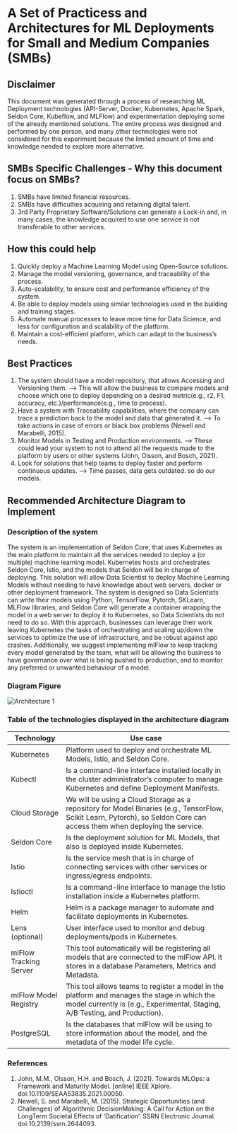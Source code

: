 # A Set of Practicess and Architectures for ML Deployments for Small and Medium Companies (SMBs)
## Disclaimer
This document was generated through a process of researching ML Deployment technologies (API-Server, Docker, Kubernetes, Apache Spark, Seldon Core, Kubeflow, and MLFlow) and experimentation deploying some of the already mentioned solutions. The entire process was designed and performed by one person, and many other technologies were not considered for this experiment because the limited amount of time and knowledge needed to explore more alternative.

## SMBs Specific Challenges - Why this document focus on SMBs?
1. SMBs have limited financial resources.
2. SMBs have difficulties acquiring and retaining digital talent.
3. 3rd Party Proprietary Software/Solutions can generate a Lock-in and, in many cases, the knowledge acquired to use one service is not transferable to other services.

## How this could help
1. Quickly deploy a Machine Learning Model using Open-Source solutions.
2. Manage the model versioning, governance, and traceability of the process.
3. Auto-scalability, to ensure cost and performance efficiency of the system.
4. Be able to deploy models using similar technologies used in the building and training stages.
5. Automate manual processes to leave more time for Data Science, and less for configuration and scalability of the platform.
6. Maintain a cost-efficient platform, which can adapt to the business’s needs.

## Best Practices
1. The system should have a model repository, that allows Accessing and Versioning them. --> This will allow the business to compare models and choose which one to deploy depending on a desired 
   metric(e.g., r2, F1, accuracy, etc.)/performance(e.g., time to process).
2. Have a system with Traceability capabilities, where the company can trace a prediction back to the model and data that generated it. --> To take actions in case of errors or black box 
   problems (Newell and Marabelli, 2015).
3. Monitor Models in Testing and Production environments. --> These could lead your system to not to attend all the requests made to the platform by users or other systems (John, Olsson, and Bosch, 2021).
4. Look for solutions that help teams to deploy faster and perform continuous updates. --> Time passes, data gets outdated. so do our models.

## Recommended Architecture Diagram to Implement
### Description of the system
The system is an implementation of Seldon Core, that uses Kubernetes as the main platform to maintain all the services needed to deploy a (or multiple) machine learning model. Kubernetes hosts and orchestrates Seldon Core, Istio, and the models that Seldon will be in charge of deploying.
This solution will allow Data Scientist to deploy Machine Learning Models without needing to have knowledge about web servers, docker or other deployment framework. The system is designed so Data Scientists can write their models using Python, TensorFlow, Pytorch, SKLearn, MLFlow libraries, and Seldon Core will generate a container wrapping the model in a web server to deploy it to Kubernetes, so Data Scientists do not need to do so. With this approach, businesses can leverage their work leaving Kubernetes the tasks of orchestrating and scaling up/down the services to optimize the use of infrastructure, and be robust against app crashes. Additionally, we suggest implementing mlFlow to keep tracking every model generated by the team, what will be allowing the business to have governance over what is being pushed to production, and to monitor any preferred or unwanted behaviour of a model.

### Diagram Figure
![Architecture 1](https://dissertationfco.blob.core.windows.net/dissfco/2ndArchitecture.png?)

### Table of the technologies displayed in the architecture diagram

| Technology | Use case |
| --- | --- |
| Kubernetes | Platform used to deploy and orchestrate ML Models, Istio, and Seldon Core. |
| Kubectl | Is a command-line interface installed locally in the cluster administrator’s computer to manage Kubernetes and define Deployment Manifests. |
| Cloud Storage | We will be using a Cloud Storage as a repository for Model Binaries (e.g., TensorFlow, Scikit Learn, Pytorch), so Seldon Core can access them when deploying the service. |
| Seldon Core | Is the deployment solution for ML Models, that also is deployed inside Kubernetes. |
| Istio | Is the service mesh that is in charge of connecting services with other services or ingress/egress endpoints. |
| Istioctl | Is a command-line interface to manage the Istio installation inside a Kubernetes platform. |
| Helm | Helm is a package manager to automate and facilitate deployments in Kubernetes. |
| Lens (optional) | User interface used to monitor and debug deployments/pods in Kubernetes. |
| mlFlow Tracking Server |	This tool automatically will be registering all models that are connected to the mlFlow API. It stores in a database Parameters, Metrics and Metadata. |
| mlFlow Model Registry	| This tool allows teams to register a model in the platform and manages the stage in which the model currently is (e.g., Experimental, Staging, A/B Testing, and Production). |
|PostgreSQL	| Is the databases that mlFlow will be using to store information about the model, and the metadata of the model life cycle. |


### References
1. John, M.M., Olsson, H.H. and Bosch, J. (2021). Towards MLOps: a Framework and Maturity Model. [online] IEEE Xplore. doi:10.1109/SEAA53835.2021.00050.
2. Newell, S. and Marabelli, M. (2015). Strategic Opportunities (and Challenges) of Algorithmic DecisionMaking: A Call for Action on the LongTerm Societal Effects of ‘Datification’. SSRN Electronic Journal. doi:10.2139/ssrn.2644093.